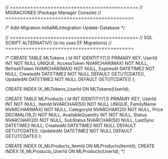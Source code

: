 // ============================================
// MIGRACIONES (Package Manager Console)
// ============================================

/*
Add-Migration InitialMLIntegration
Update-Database
*/

// ============================================
// SQL SCRIPT ALTERNATIVO (si no usas EF Migrations)
// ============================================

/*
CREATE TABLE MLTokens (
    Id INT IDENTITY(1,1) PRIMARY KEY,
    UserId INT NOT NULL UNIQUE,
    AccessToken NVARCHAR(MAX) NOT NULL,
    RefreshToken NVARCHAR(MAX) NOT NULL,
    ExpiresAt DATETIME2 NOT NULL,
    CreatedAt DATETIME2 NOT NULL DEFAULT GETUTCDATE(),
    UpdatedAt DATETIME2 NOT NULL DEFAULT GETUTCDATE()
);

CREATE INDEX IX_MLTokens_UserId ON MLTokens(UserId);

CREATE TABLE MLProducts (
    Id INT IDENTITY(1,1) PRIMARY KEY,
    UserId INT NOT NULL,
    ItemId NVARCHAR(50) NOT NULL UNIQUE,
    FamilyName NVARCHAR(MAX) NOT NULL,
    CategoryId NVARCHAR(20) NOT NULL,
    Price DECIMAL(18,2) NOT NULL,
    AvailableQuantity INT NOT NULL,
    Status NVARCHAR(20) NOT NULL,
    SubStatus NVARCHAR(50) NULL,
    LastSync DATETIME2 NULL,
    CreatedAt DATETIME2 NOT NULL DEFAULT GETUTCDATE(),
    UpdatedAt DATETIME2 NOT NULL DEFAULT GETUTCDATE()
);

CREATE INDEX IX_MLProducts_ItemId ON MLProducts(ItemId);
CREATE INDEX IX_MLProducts_UserId ON MLProducts(UserId);
*/